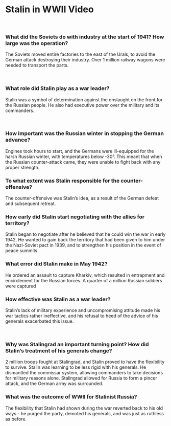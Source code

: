 # Stalin in WWII Video

</br>

### What did the Soviets do with industry at the start of 1941? How large was the operation?

The Soviets moved entire factories to the east of the Urals, to avoid the German attack destroying their industry. Over 1 million railway wagons were needed to transport the parts.

</br>

### What role did Stalin play as a war leader?

Stalin was a symbol of determination against the onslaught on the front for the Russian people. He also had executive power over the military and its commanders.

</br>

### How important was the Russian winter in stopping the German advance?

Engines took hours to start, and the Germans were ill-equipped for the harsh Russian winter, with temperatures below -30°. This meant that when the Russian counter-attack came, they were unable to fight back with any proper strength.
</br>

### To what extent was Stalin responsible for the counter-offensive?

The counter-offensive was Stalin’s idea, as a result of the German defeat and subsequent retreat. 
</br>

### How early did Stalin start negotiating with the allies for territory?

Stalin began to negotiate after he believed that he could win the war in early 1942. He wanted to gain back the territory that had been given to him under the Nazi-Soviet pact in 1939, and to strengthen his position in the event of peace summits.
</br>

### What error did Stalin make in May 1942?

He ordered an assault to capture Kharkiv, which resulted in entrapment and encirclement for the Russian forces. A quarter of a million Russian soldiers were captured
</br>

### How effective was Stalin as a war leader?

Stalin’s lack of military experience and uncompromising attitude made his war tactics rather ineffective, and his refusal to heed of the advice of his generals exacerbated this issue. 

</br>

### Why was Stalingrad an important turning point? How did Stalin’s treatment of his generals change?

2 million troops fought at Stalingrad, and Stalin proved to have the flexibility to survive. Stalin was learning to be less rigid with his generals. He dismantled the commissar system, allowing commanders to take decisions for military reasons alone. Stalingrad allowed for Russia to form a pincer attack, and the German army was surrounded.
</br>

### What was the outcome of WWII for Stalinist Russia?

The flexibility that Stalin had shown during the war reverted back to his old ways - he purged the party, demoted his generals, and was just as ruthless as before.